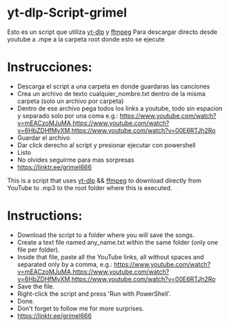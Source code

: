# yt-dlp-Script-grimel
Esto es un script que utiliza [yt-dlp](https://github.com/yt-dlp/yt-dlp) y [ffmpeg](https://ffmpeg.org/download.html#build-windows)
Para descargar directo desde youtube a .mpe a la carpeta root donde esto se ejecute

# Instrucciones:

- Descarga el script a una carpeta en donde guardaras las canciones
- Crea un archivo de texto cualquier_nombre.txt dentro de la misma carpeta (solo un archivo por carpeta)
- Dentro de ese archivo pega todos los links a youtube, todo sin espacion y separado solo por una coma
  e.g.: https://www.youtube.com/watch?v=mEACzoMJuMA,https://www.youtube.com/watch?v=6HbZDHfMyXM,https://www.youtube.com/watch?v=00E6RTJh2Ro
- Guardar el archivo
- Dar click derecho al script y presionar ejecutar con powershell
- Listo
- No olvides seguirme para mas sorpresas
- https://linktr.ee/grimel666

This is a script that uses [yt-dlp](https://github.com/yt-dlp/yt-dlp) && [ffmpeg](https://ffmpeg.org/download.html#build-windows) to download directly from YouTube to .mp3 to the root folder where this is executed.

# Instructions:
- Download the script to a folder where you will save the songs.
- Create a text file named any_name.txt within the same folder (only one file per folder).
- Inside that file, paste all the YouTube links, all without spaces and separated only by a comma, 
  e.g.: https://www.youtube.com/watch?v=mEACzoMJuMA,https://www.youtube.com/watch?v=6HbZDHfMyXM,https://www.youtube.com/watch?v=00E6RTJh2Ro
- Save the file.
- Right-click the script and press 'Run with PowerShell'.
- Done.
- Don't forget to follow me for more surprises.
- https://linktr.ee/grimel666






  


